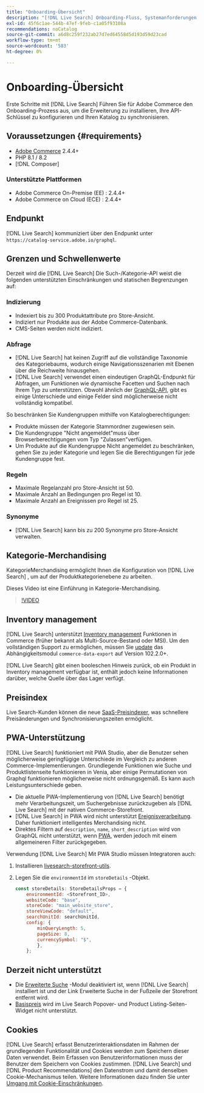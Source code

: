 ```yaml
---
title: "Onboarding-Übersicht"
description: "[!DNL Live Search] Onboarding-Fluss, Systemanforderungen, Grenzen und Einschränkungen"
exl-id: 45f6c1ae-544b-47ef-9feb-c1a05f93108a
recommendations: noCatalog
source-git-commit: a6d8c259f232ab27d7ed64558d5d193d59d23cad
workflow-type: tm+mt
source-wordcount: '583'
ht-degree: 0%

---
```


# Onboarding-Übersicht

Erste Schritte mit [!DNL Live Search] Führen Sie für Adobe Commerce den Onboarding-Prozess aus, um die Erweiterung zu installieren, Ihre API-Schlüssel zu konfigurieren und Ihren Katalog zu synchronisieren.

## Voraussetzungen {#requirements}

* [Adobe Commerce](https://business.adobe.com/products/magento/magento-commerce.html) 2.4.4+
* PHP 8.1 / 8.2
* [!DNL Composer]

### Unterstützte Plattformen

* Adobe Commerce On-Premise (EE) : 2.4.4+
* Adobe Commerce on Cloud (ECE) : 2.4.4+

## Endpunkt

[!DNL Live Search] kommuniziert über den Endpunkt unter `https://catalog-service.adobe.io/graphql`.

## Grenzen und Schwellenwerte

Derzeit wird die [!DNL Live Search] Die Such-/Kategorie-API weist die folgenden unterstützten Einschränkungen und statischen Begrenzungen auf:

### Indizierung

* Indexiert bis zu 300 Produktattribute pro Store-Ansicht.
* Indiziert nur Produkte aus der Adobe Commerce-Datenbank.
* CMS-Seiten werden nicht indiziert.

### Abfrage

* [!DNL Live Search] hat keinen Zugriff auf die vollständige Taxonomie des Kategoriebaums, wodurch einige Navigationsszenarien mit Ebenen über die Reichweite hinausgehen.
* [!DNL Live Search] verwendet einen eindeutigen GraphQL-Endpunkt für Abfragen, um Funktionen wie dynamische Facetten und Suchen nach Ihrem Typ zu unterstützen. Obwohl ähnlich der [GraphQL-API](https://developer.adobe.com/commerce/webapi/graphql/), gibt es einige Unterschiede und einige Felder sind möglicherweise nicht vollständig kompatibel.

So beschränken Sie Kundengruppen mithilfe von Katalogberechtigungen:

* Produkte müssen der Kategorie Stammordner zugewiesen sein.
* Die Kundengruppe &quot;Nicht angemeldet&quot;muss über Browserberechtigungen vom Typ &quot;Zulassen&quot;verfügen.
* Um Produkte auf die Kundengruppe Nicht angemeldet zu beschränken, gehen Sie zu jeder Kategorie und legen Sie die Berechtigungen für jede Kundengruppe fest.

### Regeln

* Maximale Regelanzahl pro Store-Ansicht ist 50.
* Maximale Anzahl an Bedingungen pro Regel ist 10.
* Maximale Anzahl an Ereignissen pro Regel ist 25.

### Synonyme

* [!DNL Live Search] kann bis zu 200 Synonyme pro Store-Ansicht verwalten.

## Kategorie-Merchandising

KategorieMerchandising ermöglicht Ihnen die Konfiguration von [!DNL Live Search] , um auf der Produktkategorienebene zu arbeiten.

Dieses Video ist eine Einführung in Kategorie-Merchandising.

>[!VIDEO](https://video.tv.adobe.com/v/3424617)

## Inventory management

[!DNL Live Search] unterstützt [Inventory management](https://experienceleague.adobe.com/docs/commerce-admin/inventory/introduction.html) Funktionen in Commerce (früher bekannt als Multi-Source-Bestand oder MSI). Um den vollständigen Support zu ermöglichen, müssen Sie [update](install.md#update) das Abhängigkeitsmodul `commerce-data-export` auf Version 102.2.0+.

[!DNL Live Search] gibt einen booleschen Hinweis zurück, ob ein Produkt in Inventory management verfügbar ist, enthält jedoch keine Informationen darüber, welche Quelle über das Lager verfügt.

## Preisindex

Live Search-Kunden können die neue [SaaS-Preisindexer](../price-index/index.md), was schnellere Preisänderungen und Synchronisierungszeiten ermöglicht.

## PWA-Unterstützung

[!DNL Live Search] funktioniert mit PWA Studio, aber die Benutzer sehen möglicherweise geringfügige Unterschiede im Vergleich zu anderen Commerce-Implementierungen. Grundlegende Funktionen wie Suche und Produktlistenseite funktionieren in Venia, aber einige Permutationen von Graphql funktionieren möglicherweise nicht ordnungsgemäß. Es kann auch Leistungsunterschiede geben.

* Die aktuelle PWA-Implementierung von [!DNL Live Search] benötigt mehr Verarbeitungszeit, um Suchergebnisse zurückzugeben als [!DNL Live Search] mit der nativen Commerce-Storefront.
* [!DNL Live Search] in PWA wird nicht unterstützt [Ereignisverarbeitung](https://developer.adobe.com/commerce/services/shared-services/storefront-events/sdk/). Daher funktioniert intelligentes Merchandising nicht.
* Direktes Filtern auf `description`, `name`, `short_description` wird von GraphQL nicht unterstützt, wenn [PWA](https://developer.adobe.com/commerce/pwa-studio/), werden jedoch mit einem allgemeineren Filter zurückgegeben.

Verwendung [!DNL Live Search] Mit PWA Studio müssen Integratoren auch:

1. Installieren [livesearch-storefront-utils](https://www.npmjs.com/package/@magento/ds-livesearch-storefront-utils).
1. Legen Sie die `environmentId` im `storeDetails` -Objekt.

   ```javascript
   const storeDetails: StoreDetailsProps = {
       environmentId: <Storefront_ID>,
       websiteCode: "base",
       storeCode: "main_website_store",
       storeViewCode: "default",
       searchUnitId: searchUnitId,
       config: {
           minQueryLength: 5,
           pageSize: 8,
           currencySymbol: "$",
           },
       };
   ```

## Derzeit nicht unterstützt

* Die [Erweiterte Suche](https://experienceleague.adobe.com/docs/commerce-admin/catalog/catalog/search/search.html#advanced-search) -Modul deaktiviert ist, wenn [!DNL Live Search] installiert ist und der Link Erweiterte Suche in der Fußzeile der Storefront entfernt wird.
* [Basispreis](https://experienceleague.adobe.com/docs/commerce-admin/catalog/products/pricing/product-price-tier.html) wird im Live Search Popover- und Product Listing-Seiten-Widget nicht unterstützt.

## Cookies

[!DNL Live Search] erfasst Benutzerinteraktionsdaten im Rahmen der grundlegenden Funktionalität und Cookies werden zum Speichern dieser Daten verwendet. Beim Erfassen von Benutzerinformationen muss der Benutzer dem Speichern von Cookies zustimmen. [!DNL Live Search] und [!DNL Product Recommendations] den Datenstrom und damit denselben Cookie-Mechanismus teilen. Weitere Informationen dazu finden Sie unter [Umgang mit Cookie-Einschränkungen](https://experienceleague.adobe.com/docs/commerce-merchant-services/product-recommendations/developer/setting-cookie.html).
